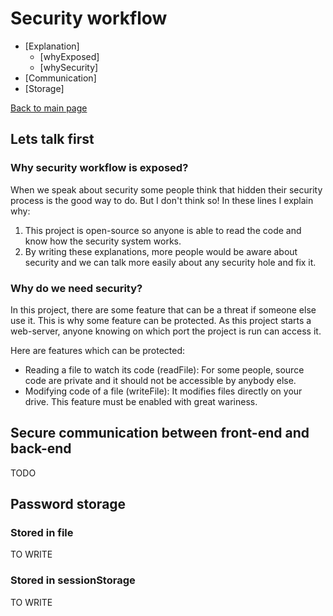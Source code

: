 # Security workflow

* [Explanation]
  * [whyExposed]
  * [whySecurity]
* [Communication]
* [Storage]

[Back to main page](../README.md)

[Lets talk]:#Explanation
<a name="Explanation"></a>
## Lets talk first

[Why security workflow is exposed?]:#whyExposed
<a name="whyExposed"></a>
### Why security workflow is exposed?

When we speak about security some people think that hidden their security process is the good way to do. But I don't think so! In these lines I explain why:

  1. This project is open-source so anyone is able to read the code and know how the security system works.
  2. By writing these explanations, more people would be aware about security and we can talk more easily about any security hole and fix it.

[Why do we need security?]:#whySecurity
<a name="whySecurity"></a>
### Why do we need security?

In this project, there are some feature that can be a threat if someone else use it. This is why some feature can be protected.
As this project starts a web-server, anyone knowing on which port the project is run can access it.

Here are features which can be protected:

* Reading a file to watch its code (readFile): For some people, source code are private and it should not be accessible by anybody else.
* Modifying code of a file (writeFile): It modifies files directly on your drive. This feature must be enabled with great wariness.

[Secure communication between front-end and back-end]:#Communication
<a name="Communication"></a>
## Secure communication between front-end and back-end

TODO

[Password storage]:#Storage
<a name="Storage"></a>
## Password storage
### Stored in file

TO WRITE

### Stored in sessionStorage

TO WRITE